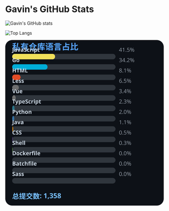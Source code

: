 # Gavin's GitHub Stats

![Gavin's GitHub stats](https://github-readme-stats.vercel.app/api?username=gavinhaydy&show_icons=true&theme=tokyonight)

![Top Langs](https://github-readme-stats.vercel.app/api/top-langs/?username=gavinhaydy&layout=compact)
























































































































<!-- PRIVATE_STATS_START -->
![私有仓库统计](./.github/private-stats.svg)
<!-- PRIVATE_STATS_END -->























































































































